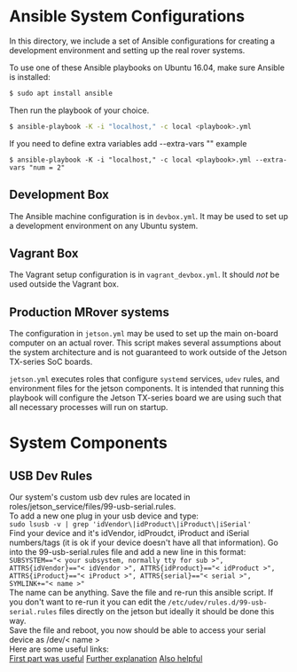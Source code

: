 # Ansible System Configurations

In this directory, we include a set of Ansible configurations for creating a
development environment and setting up the real rover systems.

To use one of these Ansible playbooks on Ubuntu 16.04, make sure Ansible is
installed:

```sh
$ sudo apt install ansible
```

Then run the playbook of your choice.
```sh
$ ansible-playbook -K -i "localhost," -c local <playbook>.yml
```
If you need to define extra variables add --extra-vars "<variable definition>"
example
```
$ ansible-playbook -K -i "localhost," -c local <playbook>.yml --extra-vars "num = 2"
```

## Development Box

The Ansible machine configuration is in `devbox.yml`. It may be used to set up
a development environment on any Ubuntu system.

## Vagrant Box

The Vagrant setup configuration is in `vagrant_devbox.yml`. It should *not* be
used outside the Vagrant box.

## Production MRover systems

The configuration in `jetson.yml` may be used to set up the main on-board
computer on an actual rover. This script makes several assumptions about the
system architecture and is not guaranteed to work outside of the Jetson
TX-series SoC boards.

`jetson.yml` executes roles that configure `systemd` services, `udev` rules,
and environment files for the jetson components. It is intended that running
this playbook will configure the Jetson TX-series board we are using such that
all necessary processes will run on startup.

# System Components

## USB Dev Rules

Our system's custom usb dev rules are located in roles/jetson_service/files/99-usb-serial.rules. \
To add a new one plug in your usb device and type: \
```sudo lsusb -v | grep 'idVendor\|idProduct\|iProduct\|iSerial'``` \
Find your device and it's idVendor, idProudct, iProduct and iSerial numbers/tags (it is ok if your device doesn't have all that information). Go into the 99-usb-serial.rules file and add a new line in this format: \
```SUBSYSTEM=="< your subsystem, normally tty for sub >", ATTRS{idVendor}=="< idVendor >", ATTRS{idProduct}=="< idProduct >", ATTRS{iProduct}=="< iProduct >", ATTRS{serial}=="< serial >", SYMLINK+="< name >" ``` \
The name can be anything. Save the file and re-run this ansible script. If you don't want to re-run it you can edit the ```/etc/udev/rules.d/99-usb-serial.rules``` files directly on the jetson but ideally it should be done this way. \
Save the file and reboot, you now should be able to access your serial device as /dev/< name > \
Here are some useful links: \
[First part was useful](https://community.openhab.org/t/how-to-make-symlinks-for-usb-ports-in-linux-extra-java-opts/89615)
[Further explanation](https://linuxconfig.org/tutorial-on-how-to-write-basic-udev-rules-in-linux)
[Also helpful](https://inegm.medium.com/persistent-names-for-usb-serial-devices-in-linux-dev-ttyusbx-dev-custom-name-fd49b5db9af1)




